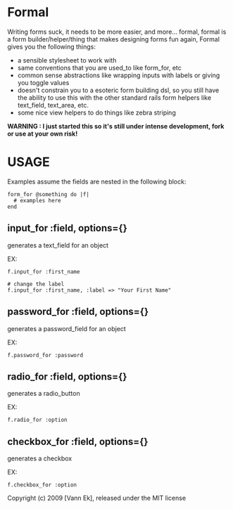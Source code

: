 Formal
======

Writing forms suck, it needs to be more easier, and more... formal, formal is a form builder/helper/thing that makes designing forms fun again, Formal gives you the following things:

- a sensible stylesheet to work with
- same conventions that you are used_to like form_for, etc
- common sense abstractions like wrapping inputs with labels or giving you toggle values
- doesn't constrain you to a esoteric form building dsl, so you still have the ability to use this with the other standard rails form helpers like text_field, text_area, etc.
- some nice view helpers to do things like zebra striping 

**WARNING : I just started this so it's still under intense development, fork or use at your own risk!**

USAGE
=====
Examples assume the fields are nested in the following block:

    form_for @something do |f|
      # examples here
    end

input_for :field, options={}
----------------------------
generates a text_field for an object

EX:
      
    f.input_for :first_name
    
    # change the label
    f.input_for :first_name, :label => "Your First Name"
      
password_for :field, options={}      
-------------------------------
generates a password_field for an object

EX:

    f.password_for :password
    

radio_for :field, options={}
----------------------------
generates a radio_button 

EX: 

    f.radio_for :option
      
      
checkbox_for :field, options={}      
-------------------------------
generates a checkbox

EX:

    f.checkbox_for :option

Copyright (c) 2009 [Vann Ek], released under the MIT license
